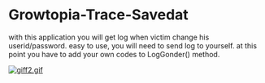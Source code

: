 # Growtopia-Trace-Savedat

with this application you will get log when victim change his userid/password. easy to use, you will need to send log to yourself. at this point you have to add your own codes to LogGonder() method.

<a href="https://gifyu.com/image/uMfJ"><img src="https://s7.gifyu.com/images/giff2.gif" alt="giff2.gif" border="0" /></a>
